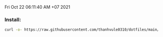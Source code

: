 
Fri Oct 22 06:11:40 AM +07 2021

### Install: 
```bash
curl -o- https://raw.githubusercontent.com/thanhvule0310/dotfiles/main/.scripts/dots.sh | bash
```
